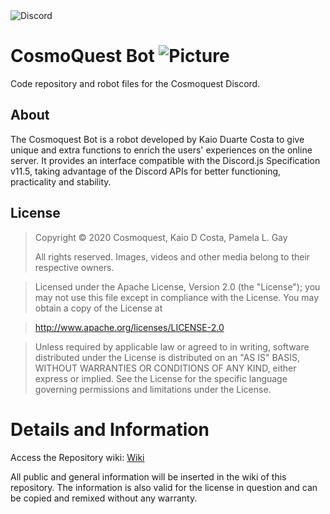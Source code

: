 <img alt="Discord" src="https://img.shields.io/discord/443490369443856384?label=CosmoQuest&logo=Discord&style=social">

# CosmoQuest Bot ![Picture](https://static-cdn.jtvnw.net/jtv_user_pictures/5d474961-8648-4a43-97d5-8dec6f6babd3-profile_image-50x50.png)

Code repository and robot files for the Cosmoquest Discord.

## About

The Cosmoquest Bot is a robot developed by Kaio Duarte Costa to give unique and extra functions to enrich the users' experiences on the online server.  It provides an interface compatible with the Discord.js Specification v11.5, taking advantage of the Discord APIs for better functioning, practicality and stability.

## License

> Copyright © 2020 Cosmoquest, Kaio D Costa, Pamela L. Gay
>
> All rights reserved. 
> Images, videos and other media belong to their respective owners.


> Licensed under the Apache License, Version 2.0 (the "License"); you may not use this file except in compliance with the License. You may obtain a copy of the License at

> http://www.apache.org/licenses/LICENSE-2.0

> Unless required by applicable law or agreed to in writing, software distributed under the License is distributed on an "AS IS" BASIS, WITHOUT WARRANTIES OR CONDITIONS OF ANY KIND, either express or implied. See the License for the specific language governing permissions and limitations under the License.

# Details and Information
Access the Repository wiki: [Wiki](https://github.com/kaiodcosta/CosmoQuest-Bot/wiki)

All public and general information will be inserted in the wiki of this repository.
The information is also valid for the license in question and can be copied and remixed without any warranty.
